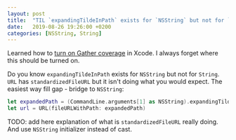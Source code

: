 ```yaml
---
layout: post
title:  "TIL `expandingTildeInPath` exists for `NSString` but not for `String`"
date:   2019-08-26 19:26:00 +0200
categories: [NSString, String]
---
```

Learned how to [turn on Gather coverage](https://cocoacasts.com/how-to-enable-code-coverage-in-xcode) in Xcode. I always forget where this should be turned on.

Do you know `expandingTildeInPath` exists for `NSString` but not for `String`. `URL` has `standardizedFileURL` but it isn't doing what you would expect. The easiest way fill gap - bridge to `NSString`:

```swift
let expandedPath = (CommandLine.arguments[1] as NSString).expandingTildeInPath
let url = URL(fileURLWithPath: expandedPath)
``` 

TODO: add here explanation of what is `standardizedFileURL` really doing. And use `NSString` initializer instead of cast.
